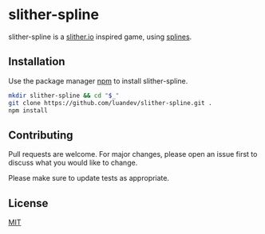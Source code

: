 # slither-spline

slither-spline is a [slither.io](http://slither.io/) inspired game, using [splines](https://en.wikipedia.org/wiki/Spline_(mathematics)).

## Installation

Use the package manager [npm](https://www.w3schools.com/whatis/whatis_npm.asp) to install slither-spline.

```bash
mkdir slither-spline && cd "$_"
git clone https://github.com/luandev/slither-spline.git .
npm install
```

## Contributing
Pull requests are welcome. For major changes, please open an issue first to discuss what you would like to change.

Please make sure to update tests as appropriate.

## License
[MIT](https://choosealicense.com/licenses/mit/)
